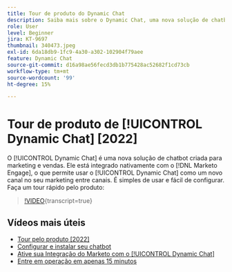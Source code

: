 ```yaml
---
title: Tour de produto do Dynamic Chat
description: Saiba mais sobre o Dynamic Chat, uma nova solução de chatbot da Adobe criada para marketing e vendas.
role: User
level: Beginner
jira: KT-9697
thumbnail: 340473.jpeg
exl-id: 6da18db9-1fc9-4a30-a302-102904f79aee
feature: Dynamic Chat
source-git-commit: d16a98ae56fecd3db1b775428ac52682f1cd73cb
workflow-type: tm+mt
source-wordcount: '99'
ht-degree: 15%

---
```


# Tour de produto de [!UICONTROL Dynamic Chat] [2022]

O [!UICONTROL Dynamic Chat] é uma nova solução de chatbot criada para marketing e vendas. Ele está integrado nativamente com o [!DNL Marketo Engage], o que permite usar o [!UICONTROL Dynamic Chat] como um novo canal no seu marketing entre canais. É simples de usar e fácil de configurar. Faça um tour rápido pelo produto:

>[!VIDEO](https://video.tv.adobe.com/v/340473/?quality=12&learn=on){transcript=true}

## Vídeos mais úteis

* [Tour pelo produto [2022]](product-tour-2022.md)
* [Configurar e instalar seu chatbot](setup.md)
* [Ative sua Integração do Marketo com o [!UICONTROL Dynamic Chat]](marketo-integration.md)
* [Entre em operação em apenas 15 minutos](go-live-in-15-minutes.md)
